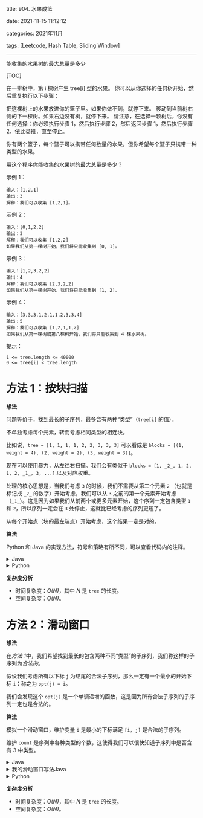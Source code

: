 title: 904. 水果成篮

date: 2021-11-15 11:12:12

categories: 2021年11月

tags: [Leetcode, Hash Table, Sliding Window]

---

能收集的水果树的最大总量是多少

<!-- more -->

[TOC]

在一排树中，第 i 棵树产生 tree[i] 型的水果。
你可以从你选择的任何树开始，然后重复执行以下步骤：

把这棵树上的水果放进你的篮子里。如果你做不到，就停下来。
移动到当前树右侧的下一棵树。如果右边没有树，就停下来。
请注意，在选择一颗树后，你没有任何选择：你必须执行步骤 1，然后执行步骤 2，然后返回步骤 1，然后执行步骤 2，依此类推，直至停止。

你有两个篮子，每个篮子可以携带任何数量的水果，但你希望每个篮子只携带一种类型的水果。

用这个程序你能收集的水果树的最大总量是多少？



示例 1：
    
    输入：[1,2,1]
    输出：3
    解释：我们可以收集 [1,2,1]。
示例 2：
    
    输入：[0,1,2,2]
    输出：3
    解释：我们可以收集 [1,2,2]
    如果我们从第一棵树开始，我们将只能收集到 [0, 1]。
示例 3：
    
    输入：[1,2,3,2,2]
    输出：4
    解释：我们可以收集 [2,3,2,2]
    如果我们从第一棵树开始，我们将只能收集到 [1, 2]。
示例 4：
    
    输入：[3,3,3,1,2,1,1,2,3,3,4]
    输出：5
    解释：我们可以收集 [1,2,1,1,2]
    如果我们从第一棵树或第八棵树开始，我们将只能收集到 4 棵水果树。


提示：
    
    1 <= tree.length <= 40000
    0 <= tree[i] < tree.length

# 方法 1：按块扫描

**想法**

问题等价于，找到最长的子序列，最多含有两种“类型”（`tree[i]` 的值）。

不单独考虑每个元素，转而考虑相同类型的相连块。

比如说，`tree = [1, 1, 1, 1, 2, 2, 3, 3, 3]` 可以看成是 `blocks = [(1, weight = 4), (2, weight = 2), (3, weight = 3)]`。

现在可以使用暴力，从左往右扫描。我们会有类似于 `blocks = [1, _2_, 1, 2, 1, 2, _1_, 3, ...]` 以及对应权重。

处理的核心思想是，当我们考虑 `3` 的时候，我们不需要从第二个元素 `2` （也就是标记成 `_2_` 的数字）开始考虑，我们可以从 `3` 之前的第一个元素开始考虑（`_1_`）。这是因为如果我们从前两个或更多元素开始，这个序列一定包含类型 `1` 和 `2`，所以序列一定会在 `3` 处停止，这就比已经考虑的序列更短了。

从每个开始点（块的最左端点）开始考虑，这个结果一定是对的。

**算法**

Python 和 Java 的实现方法，符号和策略有所不同，可以查看代码内的注释。

<details>
    <summary>Java</summary>
    
```Java []
class Solution {
    public int totalFruit(int[] tree) {
        // We'll make a list of indexes for which a block starts.
        List<Integer> blockLefts = new ArrayList();

        // Add the left boundary of each block
        for (int i = 0; i < tree.length; ++i)
            if (i == 0 || tree[i-1] != tree[i])
                blockLefts.add(i);

        // Add tree.length as a sentinel for convenience
        blockLefts.add(tree.length);

        int ans = 0, i = 0;
        //跳转标识，里层循环 continue直接跳出外层循环，继续执行外层循环
        search: while (true) {
            // We'll start our scan at block[i].
            // types : the different values of tree[i] seen
            // weight : the total number of trees represented
            //          by blocks under consideration
            Set<Integer> types = new HashSet();
            int weight = 0;

            // For each block from the i-th and going forward,
            for (int j = i; j < blockLefts.size() - 1; ++j) {
                // Add each block to consideration
                types.add(tree[blockLefts.get(j)]);
                weight += blockLefts.get(j+1) - blockLefts.get(j);

                // If we have 3+ types, this is an illegal subarray
                if (types.size() >= 3) {
                    i = j - 1;
                    continue search;
                }

                // If it is a legal subarray, record the answer
                ans = Math.max(ans, weight);
            }

            break;
        }

        return ans;
    }
}
```
</details>
<details>
    <summary>Python</summary>
    
```Python []
class Solution(object):
    def totalFruit(self, tree):
        blocks = [(k, len(list(v)))
                  for k, v in itertools.groupby(tree)]

        ans = i = 0
        while i < len(blocks):
            # We'll start our scan at block[i].
            # types : the different values of tree[i] seen
            # weight : the total number of trees represented
            #          by blocks under consideration
            types, weight = set(), 0

            # For each block from i and going forward,
            for j in xrange(i, len(blocks)):
                # Add each block to consideration
                types.add(blocks[j][0])
                weight += blocks[j][1]

                # If we have 3 types, this is not a legal subarray
                if len(types) >= 3:
                    i = j-1
                    break

                ans = max(ans, weight)

            # If we go to the last block, then stop
            else:
                break

        return ans
```
</details>

**复杂度分析**

* 时间复杂度：*O(N)*，其中 *N* 是 `tree` 的长度。
* 空间复杂度：*O(N)*。

# 方法 2：滑动窗口

**想法**

在*方法 1*中，我们希望找到最长的包含两种不同“类型”的子序列，我们称这样的子序列为*合法的*。

假设我们考虑所有以下标 `j` 为结尾的合法子序列，那么一定有一个最小的开始下标 `i`：称之为 `opt(j) = i`。

我们会发现这个 `opt(j)` 是一个单调递增的函数，这是因为所有合法子序列的子序列一定也是合法的。

**算法**

模拟一个滑动窗口，维护变量 `i` 是最小的下标满足 `[i, j]` 是合法的子序列。

维护 `count` 是序列中各种类型的个数，这使得我们可以很快知道子序列中是否含有 3 中类型。

<details>
    <summary>Java</summary>
    
```Java []
class Solution {
    public int totalFruit(int[] tree) {
        int ans = 0, i = 0;
        Counter count = new Counter();
        for (int j = 0; j < tree.length; ++j) {
            count.add(tree[j], 1);
            while (count.size() >= 3) {
                count.add(tree[i], -1);
                if (count.get(tree[i]) == 0)
                    count.remove(tree[i]);
                i++;
            }

            ans = Math.max(ans, j - i + 1);
        }

        return ans;
    }
}

class Counter extends HashMap<Integer, Integer> {
    public int get(int k) {
        return containsKey(k) ? super.get(k) : 0;
    }

    public void add(int k, int v) {
        put(k, get(k) + v);
    }
}
```
</details>

<details>
    <summary>我的滑动窗口写法Java</summary>
    
```Java []

class Solution {
    public int totalFruit(int[] fruits) {
        //找最多只含两种元素的最长连续子数组长度
        Map<Integer, Integer> map = new HashMap<>();
        int left = 0, right = 0, maxlen = 0;
        for (int i = 0; i < fruits.length; i++) {
            if (map.size() <= 2) {
                map.put(fruits[i], map.getOrDefault(fruits[i], 0) + 1);
            }
            while (map.size() > 2) {
                map.put(fruits[left], map.getOrDefault(fruits[left], 0) - 1);
                if (map.getOrDefault(fruits[left], 0) <= 0) {
                    map.remove(fruits[left]);
                }
                left++;
            }

            maxlen = Math.max(maxlen, i - left + 1);
        }
        return maxlen;
    }
}
```
</details>
<details>
    <summary>Python</summary>
    
```Python []
class Solution(object):
    def totalFruit(self, tree):
        ans = i = 0
        count = collections.Counter()
        for j, x in enumerate(tree):
            count[x] += 1
            while len(count) >= 3:
                count[tree[i]] -= 1
                if count[tree[i]] == 0:
                    del count[tree[i]]
                i += 1
            ans = max(ans, j - i + 1)
        return ans
```

</details>


**复杂度分析**

* 时间复杂度：*O(N)*，其中 *N* 是 `tree` 的长度。
* 空间复杂度：*O(N)*。